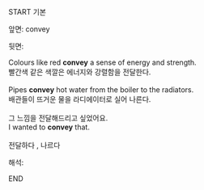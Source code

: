 START
기본

앞면:
convey


뒷면:
<div>Colours like red <b>convey</b> a sense of energy and strength. </div><div>빨간색 같은 색깔은 에너지와 강렬함을 전달한다.</div><div><br></div><div><div>Pipes <b>convey</b> hot water from the boiler to the radiators. </div><div>배관들이 뜨거운 물을 라디에이터로 실어 나른다.</div></div><div><br></div><div><div><div>그 느낌을 전달해드리고 싶었어요.</div></div><div><div>I wanted to <strong>convey</strong> that.</div></div></div><div><br></div><div>전달하다 , 나르다</div>


해석:

END
